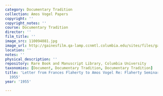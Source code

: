 ```yaml
---
category: Documentary Tradition
collection: Amos Vogel Papers
copyright: ''
copyright_notes: ''
course: Documentary Tradition
director: ''
film_title: ''
image_src: 110094081.jpg
image_url: http://gainesfilm.qa-lamp.ccnmtl.columbia.edu/sites/files/gainesfilm/images/110094081.jpg
location: ''
notes: ''
physical_description: ''
repository: Rare Book and Manuscript Library, Columbia University
taxonomies: [Document, Documentary Tradition, Documentary Tradition]
title: 'Letter from Frances Flaherty to Amos Vogel Re: Flaherty Seminar - August 29,
  1955'
year: '1955'

---
```

